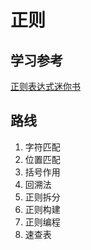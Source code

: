 # 正则

## 学习参考
[正则表达式迷你书](https://zhuanlan.zhihu.com/p/29707385)

## 路线
1. 字符匹配
1. 位置匹配
1. 括号作用
1. 回溯法
1. 正则拆分
1. 正则构建
1. 正则编程
1. 速查表
